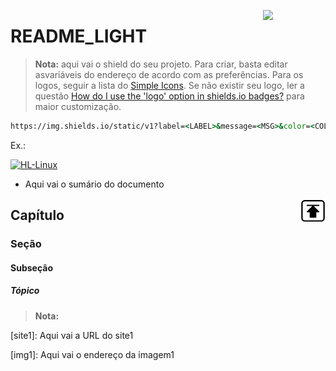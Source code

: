 <!-- LOGO DIREITO -->
<a href="#README_LIGHT"><img width="100px" src="https://cdn.freelogovectors.net/wp-content/uploads/2021/04/university-of-sao-paulo-logo-freelogovectors.net_.png" align="right" /></a>

# README_LIGHT

> **Nota:** aqui vai o shield do seu projeto. Para criar, basta editar asvariáveis do endereço de acordo com as preferências. Para os logos, seguir a lista do [Simple Icons](https://simpleicons.org/). Se não existir seu logo, ler a questão [How do I use the 'logo' option in shields.io badges?](https://stackoverflow.com/questions/38985050/how-do-i-use-the-logo-option-in-shields-io-badges) para maior customização.

```cmd
https://img.shields.io/static/v1?label=<LABEL>&message=<MSG>&color=<COLOR>&logo=<LOGO>&logoColor=<COLOR>&labelColor=<COLOR>&style=flat
```

Ex.:

<p align="left">
  <a href="https://github.com/JonathanTSilva/HL-Linux">
    <img src="https://img.shields.io/static/v1?label=Home_Lab&message=Linux&color=green&logo=linux&logoColor=white&labelColor=grey&style=flat" alt="HL-Linux">
  </a>
</p>

<!-- SUMÁRIO -->
- Aqui vai o sumário do documento

<!-- VOLTAR AO ÍNICIO -->
<a href="#"><img width="40px" src="https://github.com/JonathanTSilva/JonathanTSilva/blob/main/Images/back-to-top.png" align="right" /></a>

## Capítulo

### Seção

#### Subseção

##### Tópico

> **Nota:**

<!-- MARKDOWN LINKS -->
<!-- SITES -->
[site1]: Aqui vai a URL do site1

<!-- IMAGES -->
[img1]: Aqui vai o endereço da imagem1
